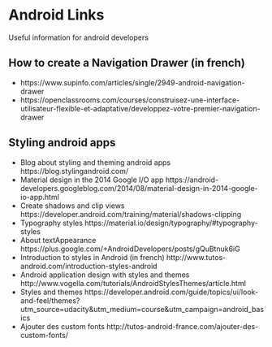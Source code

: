 # Android Links
Useful information for android developers

## How to create a Navigation Drawer (in french)
<ul>
  <li>https://www.supinfo.com/articles/single/2949-android-navigation-drawer</li>
<li>https://openclassrooms.com/courses/construisez-une-interface-utilisateur-flexible-et-adaptative/developpez-votre-premier-navigation-drawer</li>
</ul>
 
## Styling android apps
<ul>
  <li>Blog about styling and theming android apps https://blog.stylingandroid.com/</li>
  <li>Material design in the 2014 Google I/O app https://android-developers.googleblog.com/2014/08/material-design-in-2014-google-io-app.html</li>
  <li>Create shadows and clip views https://developer.android.com/training/material/shadows-clipping</li>
  <li>Typography styles https://material.io/design/typography/#typography-styles</li>
  <li>About textAppearance https://plus.google.com/+AndroidDevelopers/posts/gQuBtnuk6iG </li>
  <li>Introduction to styles in Android (in french) http://www.tutos-android.com/introduction-styles-android</li>
  <li>Android application design with styles and themes http://www.vogella.com/tutorials/AndroidStylesThemes/article.html</li>
  <li>Styles and themes https://developer.android.com/guide/topics/ui/look-and-feel/themes?utm_source=udacity&utm_medium=course&utm_campaign=android_basics</li>
  <li>Ajouter des custom fonts http://tutos-android-france.com/ajouter-des-custom-fonts/</li>
  </ul>
